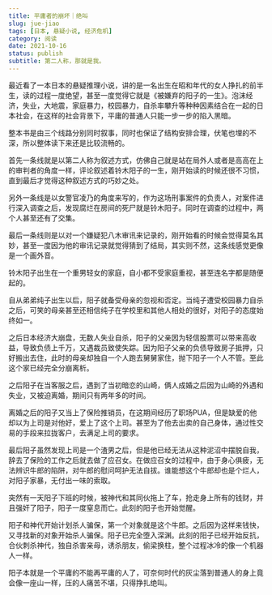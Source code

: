```yaml
---
title: 平庸者的崩坏｜绝叫
slug: jue-jiao
tags: [日本, 悬疑小说, 经济危机]
category: 阅读
date: 2021-10-16
status: publish
subtitle: 第二人称，那就是我。
---
```

最近看了一本日本的悬疑推理小说，讲的是一名出生在昭和年代的女人挣扎的前半生，读的过程一度绝望，甚至一度觉得它就是《被嫌弃的阳子的一生》。泡沫经济，失业，大地震，家庭暴力，校园暴力，自杀率攀升等种种因素结合在一起的日本社会，在这样的社会背景下，平庸的普通人只能一步一步的陷入黑暗。

整本书是由三个线路分别同时叙事，同时也保证了结构安排合理，伏笔也埋的不深，所以整体读下来还是比较流畅的。

首先一条线就是以第二人称为叙述方式，仿佛自己就是站在局外人或者是高高在上的审判者的角度一样，评论叙述着铃木阳子的一生，刚开始读的时候还很不习惯，直到最后才觉得这种叙述方式的巧妙之处。

另外一条线是以女警官凌乃的角度来写的，作为这场刑事案件的负责人，对案件进行深入调查之后，发现腐烂在房间的死尸就是铃木阳子。同时在调查的过程中，两个人甚至还有了交集。

最后一条线则是以对一个嫌疑犯八木审讯来记录的，刚开始看的时候会觉得莫名其妙，甚至一度因为他的审讯记录就觉得猜到了结局，其实则不然，这条线感觉更像是一个画外音。


铃木阳子出生在一个重男轻女的家庭，自小都不受家庭重视，甚至连名字都是随便起的。

自从弟弟纯子出生以后，阳子就备受母亲的忽视和否定。当纯子遭受校园暴力自杀之后，可笑的母亲甚至还相信纯子在学校里和其他人相处的很好，对阳子的态度始终如一。

之后日本经济大崩盘，无数人失业自杀，阳子的父亲因为轻信股票可以带来高收益，导致负债上千万，又遇裁员致使失踪。因为阳子父亲的负债导致房子抵押，只好搬出去住，此时的母亲却独自一个人跑去舅舅家住，抛下阳子一个人不管。至此这个家已经完全分崩离析。

之后阳子在当客服之后，遇到了当初暗恋的山崎，俩人成婚之后因为山崎的外遇和失业，又被迫离婚，期间只有两年多的时间。

离婚之后的阳子又当上了保险推销员，在这期间经历了职场PUA，但是缺爱的他却以为上司是对他好，爱上了这个上司。甚至为了他去出卖的自己身体，通过性交易的手段来拉拢客户，去满足上司的要求。

最后阳子虽然发现上司是一个渣男之后，但是他已经无法从这种泥沼中摆脱自我，辞去了保险的工作之后就去做了应召女。在做应召女的过程中，由于身心俱疲，无法辨识牛郎的陷阱，对牛郎的慰问呵护无法自拔。谁能想这个牛郎却也是个烂人，对阳子家暴，无付出一味的索取。

突然有一天阳子下班的时候，被神代和其同伙拖上了车，抢走身上所有的钱财，并且强奸了阳子，阳子一度窒息而亡。此刻的阳子也开始觉醒。

阳子和神代开始计划杀人骗保，第一个对象就是这个牛郎。之后因为这样来钱快，又寻找新的对象开始杀人骗保。阳子已完全堕入深渊。此刻的阳子已经开始反抗，合伙刺杀神代，独自杀害亲母，诱杀朋友，偷梁换柱，整个过程冰冷的像一个机器人一样。

阳子本就是一个平庸的不能再平庸的人了，可奈何时代的灰尘落到普通人的身上竟会像一座山一样，压的人痛苦不堪，只得挣扎绝叫。
